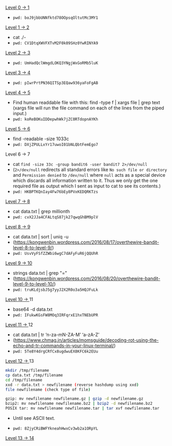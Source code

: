 [Level 0 -> 1]()

- `pwd: boJ9jbbUNNfktd78OOpsqOltutMc3MY1`

[Level 1 -> 2]()

- cat ./-
- `pwd: CV1DtqXWVFXTvM2F0k09SHz0YwRINYA9`

[Level 2 -> 3]()

- `pwd: UmHadQclWmgdLOKQ3YNgjWxGoRMb5luK`

[Level 3 -> 4]()

- `pwd: pIwrPrtPN36QITSp3EQaw936yaFoFgAB`

[Level 4 -> 5]()

- Find human readdable file with this: find -type f | xargs file | grep text
  (xargs file will run the file command on each of the lines from the piped input.)
- `pwd: koReBOKuIDDepwhWk7jZC0RTdopnAYKh`

[Level 5 -> 6]()

- find -readable -size 1033c
- `pwd: DXjZPULLxYr17uwoI01bNLQbtFemEgo7`

Level 6 -> 7

- cat `find -size 33c -group bandit6 -user bandit7 2>/dev/null`
- (`2>/dev/null` redirects all standard errors like `No such file or directory` and `Permission denied` to `/dev/null` where `null` acts as a special device which discards all information written to it. Thus we only get the one required file as output which I sent as input to cat to see its contents.)
- `pwd: HKBPTKQnIay4Fw76bEy8PVxKEDQRKTzs`

[Level 7 -> 8]()

- cat data.txt | grep millionth
- `pwd: cvX2JJa4CFALtqS87jk27qwqGhBM9plV`

[Level 8 -> 9]()

- cat data.txt | sort | uniq -u
- (https://kongwenbin.wordpress.com/2016/08/17/overthewire-bandit-level-8-to-level-9/)
- `pwd: UsvVyFSfZZWbi6wgC7dAFyFuR6jQQUhR`

[Level 9 -> 10]()

- strings data.txt | grep "="
- (https://kongwenbin.wordpress.com/2016/08/20/overthewire-bandit-level-9-to-level-10/)
- `pwd: truKLdjsbJ5g7yyJ2X2R0o3a5HQJFuLk`

[Level 10 -> ]()11

- base64 -d data.txt
- `pwd: IFukwKGsFW8MOq3IRFqrxE1hxTNEbUPR`

[Level 11 -> ]()12

- cat data.txt | tr ‘n-za-mN-ZA-M’ ‘a-zA-Z’
- (https://www.chmag.in/articles/momsguide/decoding-rot-using-the-echo-and-tr-commands-in-your-linux-terminal/)
- `pwd: 5Te8Y4drgCRfCx8ugdwuEX8KFC6k2EUu`

[Level 12 -> ]()13

```bash
mkdir /tmp/filename
cp data.txt /tmp/filename
cd /tmp/filename
xxd -r data.txt > newfilename (reverse hashdump using xxd)
file newfilename (check type of file)

gzip: mv newfilename newfilename.gz | gzip -d newfilename.gz
bzip2: mv newfilename newfilename.bz2 | bzip2 -d newfilename.bz2
POSIX tar: mv newfilename newfilename.tar | tar xvf newfilename.tar
```

- Until see ASCII text.

- `pwd: 8ZjyCRiBWFYkneahHwxCv3wb2a1ORpYL`

[Level 13 -> 14]()

